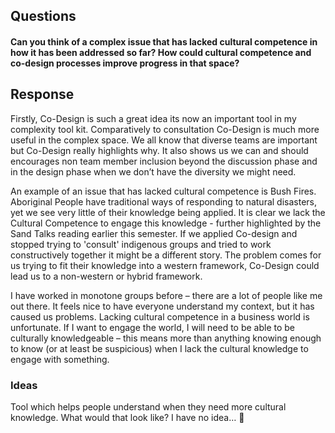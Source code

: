 ## Questions

#### Can you think of a complex issue that has lacked cultural competence in how it has been addressed so far? How could cultural competence and co-design processes improve progress in that space?

## Response
Firstly, Co-Design is such a great idea its now an important tool in my complexity tool kit. Comparatively to consultation Co-Design is much more useful in the complex space. We all know that diverse teams are important but Co-Design really highlights why. It also shows us we can and should encourages non team member inclusion beyond the discussion phase and in the design phase when we don’t have the diversity we might need. 

An example of an issue that has lacked cultural competence is Bush Fires. Aboriginal People have traditional ways of responding to natural disasters, yet we see very little of their knowledge being applied. It is clear we lack the Cultural Competence to engage this knowledge - further highlighted by the Sand Talks reading earlier this semester. If we applied Co-design and stopped trying to 'consult' indigenous groups and tried to work constructively together it might be a different story. The problem comes for us trying to fit their knowledge into a western framework, Co-Design could lead us to a non-western or hybrid framework. 

I have worked in monotone groups before – there are a lot of people like me out there. It feels nice to have everyone understand my context, but it has caused us problems. Lacking cultural competence in a business world is unfortunate. If I want to engage the world, I will need to be able to be culturally knowledgeable – this means more than anything knowing enough to know (or at least be suspicious) when I lack the cultural knowledge to engage with something.

### Ideas
Tool which helps people understand when they need more cultural knowledge. What would that look like? I have no idea… 



